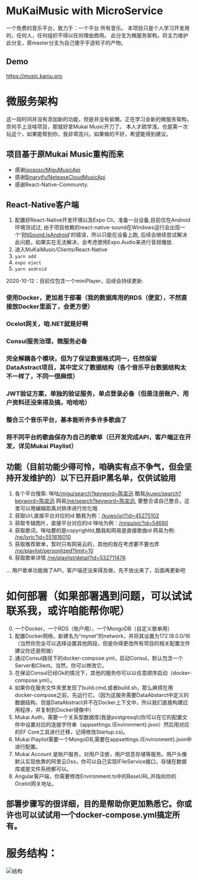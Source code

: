 # MuKaiMusic with MicroService
一个免费的音乐平台，致力于：一个平台 所有音乐。
本项目只是个人学习开发用的，任何人，任何组织不得以任何理由商用。
此分支为微服务架构，将主力维护此分支，原master分支为自己傻乎乎造轮子的产物。
## Demo
https://music.kaniu.pro

# 微服务架构
这一段时间并没有添加新的功能，但是并没有偷懒。正在学习全新的微服务架构，奈何手上没啥项目，那就好拿Mukai Music开刀了。
本人才疏学浅，也是第一次玩这个，如果能帮到你，我非常高兴。如果做的不好，希望能得到建议。

## 项目基于原Mukai Music重构而来
* 感谢[jsososo/MiguMusicApi](https://github.com/jsososo/MiguMusicApi)
* 感谢[Binaryify/NeteaseCloudMusicApi](https://github.com/Binaryify/NeteaseCloudMusicApi)
* 感谢React-Native-Community.

## React-Native客户端
 1. 配置好React-Native开发环境以及Expo Cli，准备一台设备,目前仅在Android环境测试过,
 由于项目依赖的react-native-sound在Windows运行会出现一个'[RNSound.IsAndroid](https://github.com/zmxv/react-native-sound/issues/592)'的错误，所以只能在设备上跑,
 后续会继续尝试解决此问题，如果实在无法解决，会考虑使用Expo.Audio来进行音频播放.
 2. 进入MuKaiMusic/Clients/React-Native
 3. `yarn add`
 4. `expo eject`
 5. `yarn android`
 
2020-10-12：目前仅包含一个miniPlayer，后续会持续更新.

### 使用Docker，更加易于部署（我的数据库用的RDS（便宜），不然直接放Docker里面了，会更方便）
### Ocelot网关，咱.NET就是好啊
### Consul服务治理，微服务必备
### 完全解耦各个模块，但为了保证数据格式同一，任然保留DataAstract项目，其中定义了数据结构（各个音乐平台数据结构太不一样了，不同一很麻烦）
### JWT验证方案，单独的验证服务，单点登录必备（但是注册账户、用户资料还没来得及搞，哈哈哈）
### 整合三个音乐平台，基本能听许多许多歌曲了
### 将不同平台的歌曲保存为自己的歌单（已开发完成API，客户端正在开发，详见Mukai Playlist）

## 功能（目前功能少得可怜，咱确实有点不争气，但会坚持开发维护的）以下已开启IP黑名单，仅供试验用
1. 各个平台搜索: 
 咪咕[/migu/search?keyword=陈奕迅](https://api.kaniu.pro/migu/search?keyword=陈奕迅)
 酷我[/kuwo/search?keyword=陈奕迅](https://api.kaniu.pro/kuwo/search?keyword=陈奕迅)
 网易[/ne/search?keyword=陈奕迅](https://api.kaniu.pro/ne/search?keyword=陈奕迅), 要整合请自己整合，这里可以用编辑距离对排序进行优化哦
2. 获取Url,直接平台对应的id
 酷我为例：[/kuwo/url?id=45275102](https://api.kaniu.pro/kuwo/url?id=45275102)
3. 获取专辑图片，直接平台对应的id
咪咕为例：[/migu/pic?id=54680](https://api.kaniu.pro/migu/pic?id=54680)
4. 获取歌词，咪咕要的是copyrightId,酷我和网易是直接歌曲id
网易为例: [/ne/lyric?id=551816010](https://api.kaniu.pro/ne/lyric?id=551816010)
5. 获取推荐歌单，暂时只有网易云的，其他的我在考虑要不要也弄
[/ne/playlist/personlized?limit=10](https://api.kaniu.pro/ne/playlist/personlized?limit=10)
6. 获取歌单详情
[/ne/playlist/detail?id=532711476](https://api.kaniu.pro/ne/playlist/detail?id=532711476)

... 用户歌单功能做了API，客户端还没来得及做，先不放出来了，后面再更新吧

# 如何部署（如果部署遇到问题，可以试试联系我，或许咱能帮你呢）
0. 一个Docker，一个RDS（账户用），一个MongoDB（自定义歌单用）
1. 配置Docker网络，新建名为“mynet”的network，并将其设置为172.18.0.0/16（当然你完全可以选择设置其他网段，但是你得更改所有项目的相关配置文件建议你还是照做）
2. 通过Consul路径下的docker-compose.yml，启动Consul，默认包含一个Server和Client。当然，你可以修改它。
3. 在保证Consul已经Ok的情况下，其他的服务你可以以任意顺序启动（docker-compose.yml）。
4. 如果你在服务文件夹里发现了build.cmd,或者build.sh，那么麻烦在用docker-compose之前，先运行它。（因为这服务需要DataAbstarct中定义的数据结构，但是DataAbstract并不在Docker上下文中，所以我们直接构建应用程序，并复制到Docker镜像中）
5. Mukai Auth，需要一个关系型数据库(我是postgresql)(你可以在它的配置文件中设置对应的连接字符串（appsettings.{Environment}.json）然后用对应的EF Core工具进行迁移，记得修改Startup.cs)。
6. Mukai Playlist需要一个MongoDB,需要在appsettings.{Environment}.json中进行配置。
7. Mukai Account 是账户服务，对用户注册，用户信息存储等服务。用户头像默认实现依靠的阿里云Oss，你可以自己实现IFileService接口，存储在数据库或是文件系统都可以。
8. Angular客户端，你需要修改Environment.ts中的BaseURL,并指向你的Ocelot网关地址。

## 部署步骤写的很详细，目的是帮助你更加熟悉它。你或许也可以试试用一个docker-compose.yml搞定所有。

# 服务结构：
![结构](https://kaniu-pic.oss-cn-chengdu.aliyuncs.com/githubPic/Architecture.png)

